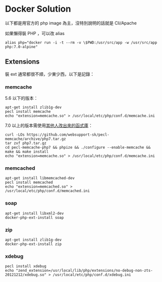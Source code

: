 Docker Solution
===============

以下都是用官方的 php image 為主，沒特別說明的話就是 Cli/Apache

如果懶得裝 PHP ，可以改 alias

    alias php="docker run -i -t --rm -v \$PWD:/usr/src/app -w /usr/src/app php:7.0-alpine"

Extensions
----------

裝 ext 通常都很不順，少東少西，以下是記錄：

### memcache

5.6 以下的版本： 

    apt-get install zlib1g-dev
    pecl install memcache
    echo "extension=memcache.so" > /usr/local/etc/php/conf.d/memcache.ini

7.0 以上的版本需使用[其他人改出來的函式庫](https://github.com/websupport-sk/pecl-memcache)：

    curl -LOs https://github.com/websupport-sk/pecl-memcache/archive/php7.tar.gz
    tar zxf php7.tar.gz
    cd pecl-memcache-php7 && phpize && ./configure --enable-memcache && make && make install
    echo "extension=memcache.so" > /usr/local/etc/php/conf.d/memcache.ini

### memcached

    apt-get install libmemcached-dev
    pecl install memcached
    echo "extension=memcached.so" > /usr/local/etc/php/conf.d/memcached.ini

### soap

    apt-get install libxml2-dev
    docker-php-ext-install soap

### zip

    apt-get install zlib1g-dev
    docker-php-ext-install zip

### xdebug

    pecl install xdebug
    echo "zend_extension=/usr/local/lib/php/extensions/no-debug-non-zts-20121212/xdebug.so" > /usr/local/etc/php/conf.d/xdebug.ini 
